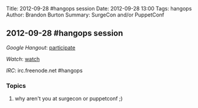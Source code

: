 Title: 2012-09-28 #hangops session
Date: 2012-09-28 13:00
Tags: hangops
Author: Brandon Burton
Summary: SurgeCon and/or PuppetConf

## 2012-09-28 #hangops session

_Google Hangout_: [participate](https://plus.google.com/hangouts/_/d3a266317eff6d3c3beaa9f4d6eed80e2029e00c?hl=en-GB)

_Watch_: [watch](http://www.youtube.com/watch?v=sVhGkwJkRDE)

_IRC_: irc.freenode.net #hangops

### Topics
1. why aren't you at surgecon or puppetconf ;)
